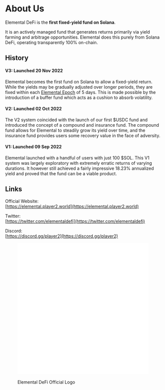 # About Us

Elemental DeFi is the **first fixed-yield fund on Solana**.

It is an actively managed fund that generates returns primarily via yield farming and arbitrage opportunities. Elemental does this purely from Solana DeFi, operating transparently 100% on-chain.

## History

#### V3: Launched 20 Nov 2022

Elemental becomes the first fund on Solana to allow a fixed-yield return. While the yields may be gradually adjusted over longer periods, they are fixed within each [Elemental Epoch](elemental-epoch.md) of 5 days. This is made possible by the introduction of a buffer fund which acts as a cushion to absorb volatility.

#### **V2: Launched 02 Oct 2022**

The V2 system coincided with the launch of our first $USDC fund and introduced the concept of a compound and insurance fund. The compound fund allows for Elemental to steadily grow its yield over time, and the insurance fund provides users some recovery value in the face of adversity.

#### V1: Launched 09 Sep 2022

Elemental launched with a handful of users with just 100 $SOL. This V1 system was largely exploratory with extremely erratic returns of varying durations. It however still achieved a fairly impressive 18.23% annualized yield and proved that the fund can be a viable product.

## Links

Official Website:\
[https://elemental.player2.world](https://elemental.player2.world)

Twitter:\
[https://twitter.com/elementaldefi](https://twitter.com/elementaldefi)

Discord:\
[https://discord.gg/player2](https://discord.gg/player2)

<figure><img src="../../.gitbook/assets/logo_default.png" alt=""><figcaption><p>Elemental DeFi Official Logo</p></figcaption></figure>
